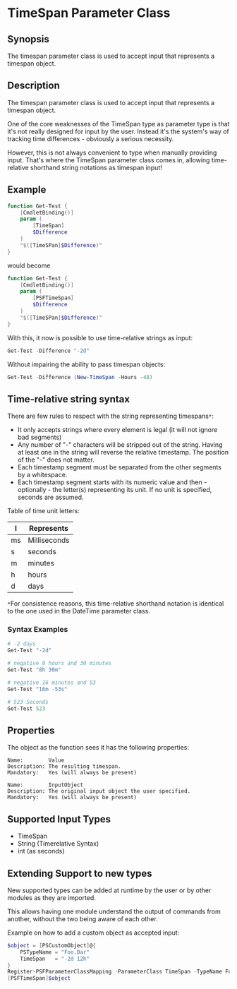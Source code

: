 ﻿---
sidebar_position: 5
---

# TimeSpan Parameter Class

## Synopsis

The timespan parameter class is used to accept input that represents a timespan object.

## Description

The timespan parameter class is used to accept input that represents a timespan object.

One of the core weaknesses of the TimeSpan type as parameter type is that it's not really designed for input by the user.
Instead it's the system's way of tracking time differences - obviously a serious necessity.

However, this is not always convenient to type when manually providing input.
That's where the TimeSpan parameter class comes in, allowing time-relative shorthand string notations as timespan input!

## Example

```powershell
function Get-Test {
    [CmdletBinding()]
    param (
        [TimeSpan]
        $Difference
    )
    "$([TimeSPan]$Difference)"
}
```

would become

```powershell
function Get-Test {
    [CmdletBinding()]
    param (
        [PSFTimeSpan]
        $Difference
    )
    "$([TimeSPan]$Difference)"
}
```

With this, it now is possible to use time-relative strings as input:

```powershell
Get-Test -Difference "-2d"
```

Without impairing the ability to pass timespan objects:

```powershell
Get-Test -Difference (New-TimeSpan -Hours -48)
```

## Time-relative string syntax

There are few rules to respect with the string representing timespans`*`:

+ It only accepts strings where every element is legal (it will not ignore bad segments)
+ Any number of "-" characters will be stripped out of the string. Having at least one in the string will reverse the relative timestamp. The position of the "-" does not matter.
+ Each timestamp segment must be separated from the other segments by a whitespace.
+ Each timestamp segment starts with its numeric value and then - optionally - the letter(s) representing its unit. If no unit is specified, seconds are assumed.

Table of time unit letters:

| l | Represents |
| --- | --- |
| ms | Milliseconds |
| s | seconds |
| m | minutes |
| h | hours |
| d | days |

`*`For consistence reasons, this time-relative shorthand notation is identical to the one used in the DateTime parameter class.

### Syntax Examples

```powershell
# -2 days
Get-Test "-2d"

# negative 8 hours and 30 minutes
Get-Test "8h 30m"

# negative 16 minutes and 53
Get-Test "16m -53s"

# 523 Seconds
Get-Test 523
```

## Properties

The object as the function sees it has the following properties:

```text
Name:        Value
Description: The resulting timespan.
Mandatory:   Yes (will always be present)
```

```text
Name:        InputObject
Description: The original input object the user specified.
Mandatory:   Yes (will always be present)
```

## Supported Input Types

+ TimeSpan
+ String (Timerelative Syntax)
+ int (as seconds)

## Extending Support to new types

New supported types can be added at runtime by the user or by other modules as they are imported.

This allows having one module understand the output of commands from another, without the two being aware of each other.

Example on how to add a custom object as accepted input:

```powershell
$object = [PSCustomObject]@{
    PSTypeName = "Foo.Bar"
    TimeSpan   = "-2d 12h"
}
Register-PSFParameterClassMapping -ParameterClass TimeSpan -TypeName Foo.Bar -Properties TimeSpan
[PSFTimeSpan]$object
```
